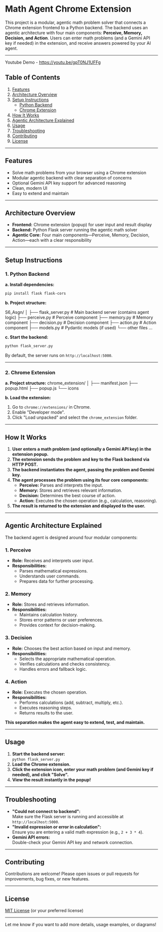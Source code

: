 # Math Agent Chrome Extension

This project is a modular, agentic math problem solver that connects a Chrome extension frontend to a Python backend. The backend uses an agentic architecture with four main components: **Perceive, Memory, Decision, and Action**. Users can enter math problems (and a Gemini API key if needed) in the extension, and receive answers powered by your AI agent.

---

Youtube Demo - https://youtu.be/gpT0NJ1UFFg  

## Table of Contents

1. [Features](#features)  
2. [Architecture Overview](#architecture-overview)  
3. [Setup Instructions](#setup-instructions)  
    - [Python Backend](#python-backend)  
    - [Chrome Extension](#chrome-extension)  
4. [How It Works](#how-it-works)  
5. [Agentic Architecture Explained](#agentic-architecture-explained)  
6. [Usage](#usage)  
7. [Troubleshooting](#troubleshooting)  
8. [Contributing](#contributing)  
9. [License](#license)  

---

## Features

- Solve math problems from your browser using a Chrome extension
- Modular agentic backend with clear separation of concerns
- Optional Gemini API key support for advanced reasoning
- Clean, modern UI
- Easy to extend and maintain

---

## Architecture Overview

- **Frontend:** Chrome extension (popup) for user input and result display
- **Backend:** Python Flask server running the agentic math solver
- **Agentic Core:** Four main components—Perceive, Memory, Decision, Action—each with a clear responsibility

---

## Setup Instructions

### 1. Python Backend

**a. Install dependencies:**
```bash
pip install flask flask-cors
```

**b. Project structure:**

S6_Asgn/
│
├── flask_server.py # Main backend server (contains agent logic)
├── perceive.py # Perceive component
├── memory.py # Memory component
├── decision.py # Decision component
├── action.py # Action component
├── models.py # Pydantic models (if used)
└── other files ...


**c. Start the backend:**
```bash
python flask_server.py
```
By default, the server runs on `http://localhost:5000`.

---

### 2. Chrome Extension

**a. Project structure:**
chrome_extension/
│
├── manifest.json
├── popup.html
├── popup.js
└── icons


**b. Load the extension:**
1. Go to `chrome://extensions/` in Chrome.
2. Enable "Developer mode".
3. Click "Load unpacked" and select the `chrome_extension` folder.

---

## How It Works

1. **User enters a math problem (and optionally a Gemini API key) in the extension popup.**
2. **The extension sends the problem and key to the Flask backend via HTTP POST.**
3. **The backend instantiates the agent, passing the problem and Gemini key.**
4. **The agent processes the problem using its four core components:**
    - **Perceive:** Parses and interprets the input.
    - **Memory:** Stores and retrieves relevant information.
    - **Decision:** Determines the best course of action.
    - **Action:** Executes the chosen operation (e.g., calculation, reasoning).
5. **The result is returned to the extension and displayed to the user.**

---

## Agentic Architecture Explained

The backend agent is designed around four modular components:

### 1. **Perceive**
- **Role:** Receives and interprets user input.
- **Responsibilities:**  
  - Parses mathematical expressions.
  - Understands user commands.
  - Prepares data for further processing.

### 2. **Memory**
- **Role:** Stores and retrieves information.
- **Responsibilities:**  
  - Maintains calculation history.
  - Stores error patterns or user preferences.
  - Provides context for decision-making.

### 3. **Decision**
- **Role:** Chooses the best action based on input and memory.
- **Responsibilities:**  
  - Selects the appropriate mathematical operation.
  - Verifies calculations and checks consistency.
  - Handles errors and fallback logic.

### 4. **Action**
- **Role:** Executes the chosen operation.
- **Responsibilities:**  
  - Performs calculations (add, subtract, multiply, etc.).
  - Executes reasoning steps.
  - Returns results to the user.

**This separation makes the agent easy to extend, test, and maintain.**

---

## Usage

1. **Start the backend server:**  
   `python flask_server.py`
2. **Load the Chrome extension.**
3. **Click the extension icon, enter your math problem (and Gemini key if needed), and click "Solve".**
4. **View the result instantly in the popup!**

---

## Troubleshooting

- **"Could not connect to backend":**  
  Make sure the Flask server is running and accessible at `http://localhost:5000`.
- **"Invalid expression or error in calculation":**  
  Ensure you are entering a valid math expression (e.g., `2 + 3 * 4`).
- **Gemini API errors:**  
  Double-check your Gemini API key and network connection.

---

## Contributing

Contributions are welcome! Please open issues or pull requests for improvements, bug fixes, or new features.

---

## License

[MIT License](LICENSE) (or your preferred license)

---

Let me know if you want to add more details, usage examples, or diagrams!